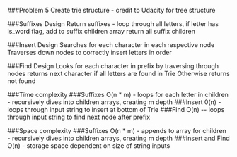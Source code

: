 ###Problem 5
Create trie structure - credit to Udacity for tree structure

###Suffixes Design
Return suffixes - loop through all letters, if letter has is_word flag, add to suffix children array
return all suffix children

###Insert Design
Searches for each character in each respective node
Traverses down nodes to correctly insert letters in order

###Find Design
Looks for each character in prefix by traversing through nodes
returns next character if all letters are found in Trie
Otherwise returns not found

###Time complexity
###Suffixes
O(n * m) - loops for each letter in children - recursively dives into children arrays, creating m depth
###Insert
0(n) - loops through input string to insert at bottom of Trie
###Find
O(n) -- loops through input string to find next node after prefix

###Space complexity
###Suffixes
O(n * m) - appends to array for children - recursively dives into children arrays, creating m depth
###Insert and Find
O(n) - storage space dependent on size of string inputs